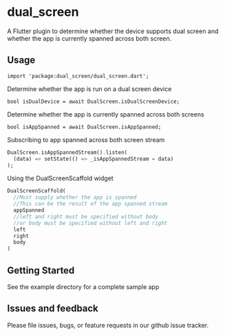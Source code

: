 # dual_screen

A Flutter plugin to determine whether the device supports dual screen and whether the app is currently spanned across both screen.

## Usage

```import 'package:dual_screen/dual_screen.dart';```

Determine whether the app is run on a dual screen device

```bool isDualDevice = await DualScreen.isDualScreenDevice;```

Determine whether the app is currently spanned across both screens

```bool isAppSpanned = await DualScreen.isAppSpanned;```

Subscribing to app spanned across both screen stream

```dart
DualScreen.isAppSpannedStream().listen(
  (data) => setState(() => _isAppSpannedStream = data)
);
```

Using the DualScreenScaffold widget

```dart
DualScreenScaffold(
  //Must supply whether the app is spanned
  //This can be the result of the app spanned stream
  appSpanned
  //left and right must be specified without body
  //or body must be specified without left and right
  left
  right
  body
)
```

## Getting Started

See the example directory for a complete sample app

## Issues and feedback

Please file issues, bugs, or feature requests in our github issue tracker.

